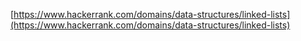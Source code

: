 [https://www.hackerrank.com/domains/data-structures/linked-lists](https://www.hackerrank.com/domains/data-structures/linked-lists)
